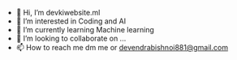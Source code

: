 - 👋 Hi, I’m devkiwebsite.ml
- 👀 I’m interested in Coding and AI
- 🌱 I’m currently learning Machine learning
- 💞️ I’m looking to collaborate on ...
- 📫 How to reach me dm me or devendrabishnoi881@gmail.com

<!---
DEV7879/DEV7879 is a ✨ special ✨ repository because its `README.md` (this file) appears on your GitHub profile.
You can click the Preview link to take a look at your changes.
--->
